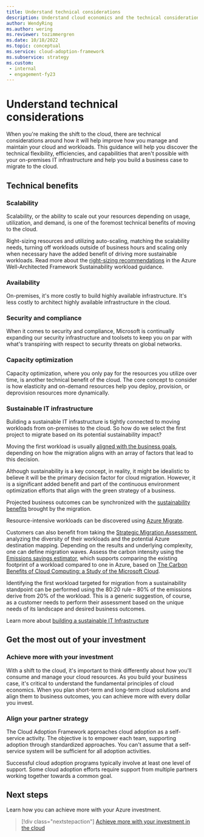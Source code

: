 ```yaml
---
title: Understand technical considerations
description: Understand cloud economics and the technical considerations to help you build a business case to migrate to the cloud
author: WendyRing
ms.author: wering
ms.reviewer: tozimmergren
ms.date: 10/18/2022
ms.topic: conceptual
ms.service: cloud-adoption-framework
ms.subservice: strategy
ms.custom: 
 - internal
 - engagement-fy23
---
```


# Understand technical considerations

When you're making the shift to the cloud, there are technical considerations around how it will help improve how you manage and maintain your cloud and workloads.
This guidance will help you discover the technical flexibility, efficiencies, and capabilities that aren't possible with your on-premises IT infrastructure and help you build a business case to migrate to the cloud.

## Technical benefits

### Scalability

Scalability, or the ability to scale out your resources depending on usage, utilization, and demand, is one of the foremost technical benefits of moving to the cloud.

Right-sizing resources and utilizing auto-scaling, matching the scalability needs, turning off workloads outside of business hours and scaling only when necessary have the added benefit of driving more sustainable workloads. Read more about the [right-sizing recommendations](/azure/architecture/framework/sustainability/sustainability-application-platform#right-sizing) in the Azure Well-Architected Framework Sustainability workload guidance.

### Availability

On-premises, it's more costly to build highly available infrastructure. It's less costly to architect highly available infrastructure in the cloud.

### Security and compliance

When it comes to security and compliance, Microsoft is continually expanding our security infrastructure and toolsets to keep you on par with what's transpiring with respect to security threats on global networks.

### Capacity optimization

Capacity optimization, where you only pay for the resources you utilize over time, is another technical benefit of the cloud. The core concept to consider is how elasticity and on-demand resources help you deploy, provision, or deprovision resources more dynamically.

### Sustainable IT infrastructure

Building a sustainable IT infrastructure is tightly connected to moving workloads from on-premises to the cloud. So how do we select the first project to migrate based on its potential sustainability impact?

Moving the first workload is usually [aligned with the business goals](../motivations.md#motivations), depending on how the migration aligns with an array of factors that lead to this decision.

Although sustainability is a key concept, in reality, it might be idealistic to believe it will be the primary decision factor for cloud migration.
However, it is a significant added benefit and part of the continuous environment optimization efforts that align with the green strategy of a business.

Projected business outcomes can be synchronized with the [sustainability benefits](../business-outcomes/index.md#sustainability-goals) brought by the migration.

Resource-intensive workloads can be discovered using [Azure Migrate](/azure/migrate/migrate-services-overview).

Customers can also benefit from taking the [Strategic Migration Assessment](/assessments/?id=Strategic-Migration-Assessment), analyzing the diversity of their workloads and the potential Azure destination mapping. Depending on the results and underlying complexity, one can define migration waves. Assess the carbon intensity using the [Emissions savings estimator](https://gw.us-il301.gateway.prod.island.powerapps.com/customerenrollmentservice/estimator/index.html), which supports comparing the existing footprint of a workload compared to one in Azure, based on [The Carbon Benefits of Cloud Computing: a Study of the Microsoft Cloud](https://www.microsoft.com/download/details.aspx?id=56950).

Identifying the first workload targeted for migration from a sustainability standpoint can be performed using the 80:20 rule – 80% of the emissions derive from 20% of the workload. This is a generic suggestion, of course, as a customer needs to perform their assessment based on the unique needs of its landscape and desired business outcomes.

Learn more about [building a sustainable IT Infrastructure](/industry/sustainability/build-it-infrastructure)

## Get the most out of your investment

### Achieve more with your investment

With a shift to the cloud, it's important to think differently about how you'll consume and manage your cloud resources. As you build your business case, it's critical to understand the fundamental principles of cloud economics. When you plan short-term and long-term cloud solutions and align them to business outcomes, you can achieve more with every dollar you invest.

### Align your partner strategy

The Cloud Adoption Framework approaches cloud adoption as a self-service activity. The objective is to empower each team, supporting adoption through standardized approaches. You can't assume that a self-service system will be sufficient for all adoption activities.

Successful cloud adoption programs typically involve at least one level of support. Some cloud adoption efforts require support from multiple partners working together towards a common goal.

## Next steps

Learn how you can achieve more with your Azure investment.

> [!div class="nextstepaction"]
> [Achieve more with your investment in the cloud](../achieve-more.md)
